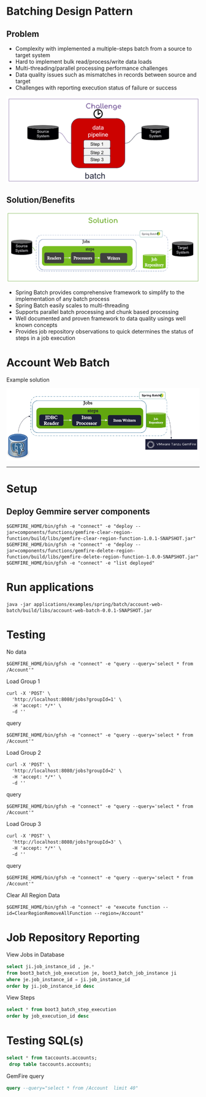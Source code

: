 # Batching Design Pattern

## Problem

- Complexity with implemented a multiple-steps batch from a source to target system
- Hard to implement bulk read/process/write data loads
- Multi-threading/parallel processing performance challenges
- Data quality issues such as mismatches in records between source and target
- Challenges with reporting execution status of failure or success

![batch-problem.png](docs/img/batch-problem.png)

## Solution/Benefits 

![spring-batch-solution.png](docs/img/spring-batch-solution.png)

- Spring Batch provides  comprehensive framework to simplify to the implementation of any batch process
- Spring Batch easily scales to multi-threading
- Supports parallel batch processing and chunk based processing
- Well documented and proven framework to data quality usings well known concepts
- Provides job repository observations to quick determines the status of steps in a job execution


# Account Web Batch

Example solution

![gemfire-postgres-batch.png](docs/img/gemfire-postgres-batch.png)


-----------------
# Setup 

## Deploy Gemmire server components

```shell
$GEMFIRE_HOME/bin/gfsh -e "connect" -e "deploy --jar=components/functions/gemfire-clear-region-function/build/libs/gemfire-clear-region-function-1.0.1-SNAPSHOT.jar"
$GEMFIRE_HOME/bin/gfsh -e "connect" -e "deploy --jar=components/functions/gemfire-delete-region-function/build/libs/gemfire-delete-region-function-1.0.0-SNAPSHOT.jar"
$GEMFIRE_HOME/bin/gfsh -e "connect" -e "list deployed"
```

# Run applications


```shell
java -jar applications/examples/spring/batch/account-web-batch/build/libs/account-web-batch-0.0.1-SNAPSHOT.jar
```

# Testing

No data

```shell
$GEMFIRE_HOME/bin/gfsh -e "connect" -e "query --query='select * from /Account'"
```

Load Group 1

```shell
curl -X 'POST' \
  'http://localhost:8080/jobs?groupId=1' \
  -H 'accept: */*' \
  -d ''
```

query

```shell
$GEMFIRE_HOME/bin/gfsh -e "connect" -e "query --query='select * from /Account'"
```

Load Group 2

```shell
curl -X 'POST' \
  'http://localhost:8080/jobs?groupId=2' \
  -H 'accept: */*' \
  -d ''
```

query

```shell
$GEMFIRE_HOME/bin/gfsh -e "connect" -e "query --query='select * from /Account'"
```

Load Group 3

```shell
curl -X 'POST' \
  'http://localhost:8080/jobs?groupId=3' \
  -H 'accept: */*' \
  -d ''
```

query

```shell
$GEMFIRE_HOME/bin/gfsh -e "connect" -e "query --query='select * from /Account'"
```


Clear All Region Data

```shell
$GEMFIRE_HOME/bin/gfsh -e "connect" -e "execute function --id=ClearRegionRemoveAllFunction --region=/Account"
```


# Job Repository Reporting

View Jobs in Database


```sql
select ji.job_instance_id , je.*  
from boot3_batch_job_execution je, boot3_batch_job_instance ji
where je.job_instance_id = ji.job_instance_id 
order by ji.job_instance_id desc
```


View Steps

```sql
select * from boot3_batch_step_execution
order by job_execution_id desc

```

# Testing SQL(s)

```sql
select * from taccounts.accounts;
 drop table taccounts.accounts;
```


GemFire query

```sql
query --query="select * from /Account  limit 40"
```